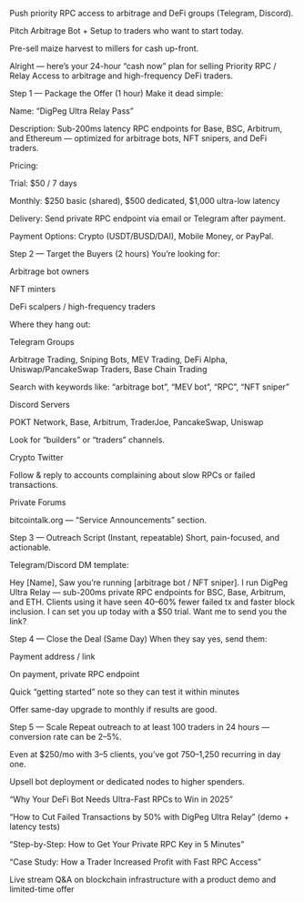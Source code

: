 Push priority RPC access to arbitrage and DeFi groups (Telegram, Discord).

Pitch Arbitrage Bot + Setup to traders who want to start today.

Pre-sell maize harvest to millers for cash up-front.




Alright — here’s your 24-hour “cash now” plan for selling Priority RPC / Relay Access to arbitrage and high-frequency DeFi traders.

Step 1 — Package the Offer (1 hour)
Make it dead simple:

Name: “DigPeg Ultra Relay Pass”

Description: Sub-200ms latency RPC endpoints for Base, BSC, Arbitrum, and Ethereum — optimized for arbitrage bots, NFT snipers, and DeFi traders.

Pricing:

Trial: $50 / 7 days

Monthly: $250 basic (shared), $500 dedicated, $1,000 ultra-low latency

Delivery: Send private RPC endpoint via email or Telegram after payment.

Payment Options: Crypto (USDT/BUSD/DAI), Mobile Money, or PayPal.

Step 2 — Target the Buyers (2 hours)
You’re looking for:

Arbitrage bot owners

NFT minters

DeFi scalpers / high-frequency traders

Where they hang out:

Telegram Groups

Arbitrage Trading, Sniping Bots, MEV Trading, DeFi Alpha, Uniswap/PancakeSwap Traders, Base Chain Trading

Search with keywords like: “arbitrage bot”, “MEV bot”, “RPC”, “NFT sniper”

Discord Servers

POKT Network, Base, Arbitrum, TraderJoe, PancakeSwap, Uniswap

Look for “builders” or “traders” channels.

Crypto Twitter

Follow & reply to accounts complaining about slow RPCs or failed transactions.

Private Forums

bitcointalk.org — “Service Announcements” section.

Step 3 — Outreach Script (Instant, repeatable)
Short, pain-focused, and actionable.

Telegram/Discord DM template:

Hey [Name],
Saw you’re running [arbitrage bot / NFT sniper].
I run DigPeg Ultra Relay — sub-200ms private RPC endpoints for BSC, Base, Arbitrum, and ETH.
Clients using it have seen 40–60% fewer failed tx and faster block inclusion.
I can set you up today with a $50 trial.
Want me to send you the link?

Step 4 — Close the Deal (Same Day)
When they say yes, send them:

Payment address / link

On payment, private RPC endpoint

Quick “getting started” note so they can test it within minutes

Offer same-day upgrade to monthly if results are good.

Step 5 — Scale
Repeat outreach to at least 100 traders in 24 hours — conversion rate can be 2–5%.

Even at $250/mo with 3–5 clients, you’ve got $750–$1,250 recurring in day one.

Upsell bot deployment or dedicated nodes to higher spenders.






“Why Your DeFi Bot Needs Ultra-Fast RPCs to Win in 2025”

“How to Cut Failed Transactions by 50% with DigPeg Ultra Relay” (demo + latency tests)

“Step-by-Step: How to Get Your Private RPC Key in 5 Minutes”

“Case Study: How a Trader Increased Profit with Fast RPC Access”

Live stream Q&A on blockchain infrastructure with a product demo and limited-time offer

